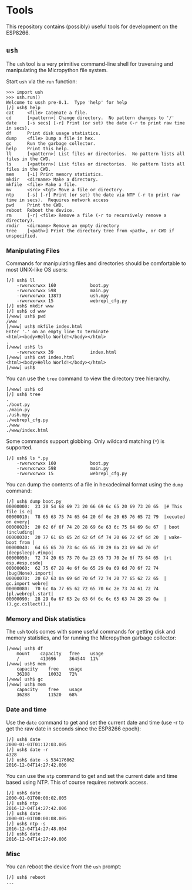 # Tools

This repository contains (possibly) useful tools for development on the ESP8266.

## `ush`

The `ush` tool is a very primitive command-line shell for traversing and manipulating the Micropython file system.

Start `ush` via the `run` function:

    >>> import ush
    >>> ush.run()
    Welcome to ussh pre-0.1.  Type 'help' for help
    [/] ush$ help
    cat     <file> Catenate a file.
    cd      [<pattern>] Change directory.  No pattern changes to '/'
    date    [-s secs] [-r] Print (or set) the date (-r to print raw time in secs).
    df      Print disk usage statistics.
    dump    <file> Dump a file in hex.
    gc      Run the garbage collector.
    help    Print this help.
    ll      [<pattern>] List files or directories.  No pattern lists all files in the CWD.
    ls      [<pattern>] List files or directories.  No pattern lists all files in the CWD.
    mem     [-i] Print memory statistics.
    mkdir   <dirname> Make a directory.
    mkfile  <file> Make a file.
    mv      <src> <tgt> Move a file or directory.
    ntp     [-s] [-r] Print (or set) the date via NTP (-r to print raw time in secs).  Requires network access
    pwd     Print the CWD.
    reboot  Reboot the device.
    rm      [-r] <file> Remove a file (-r to recursively remove a directory).
    rmdir   <dirname> Remove an empty directory
    tree    [<path>] Print the directory tree from <path>, or CWD if unspecified.


### Manipulating Files

Commands for manipulating files and directories should be comfortable to most UNIX-like OS users:

    [/] ush$ ll
        -rwxrwxrwxx 160             boot.py
        -rwxrwxrwxx 598             main.py
        -rwxrwxrwxx 13873           ush.mpy
        -rwxrwxrwxx 15              webrepl_cfg.py
    [/] ush$ mkdir www
    [/] ush$ cd www
    [/www] ush$ pwd
    /www
    [/www] ush$ mkfile index.html
    Enter '.' on an empty line to terminate
    <html><body>Hello World!</body></html>
    .
    [/www] ush$ ls
        -rwxrwxrwxx 39              index.html
    [/www] ush$ cat index.html
    <html><body>Hello World!</body></html>
    [/www] ush$ 

You can use the `tree` command to view the directory tree hierarchy.

    [/www] ush$ cd
    [/] ush$ tree
    .
    ./boot.py
    ./main.py
    ./ush.mpy
    ./webrepl_cfg.py
    ./www
    ./www/index.html

Some commands support globbing.  Only wildcard matching (`*`) is supported.

    [/] ush$ ls *.py
        -rwxrwxrwxx 160             boot.py
        -rwxrwxrwxx 598             main.py
        -rwxrwxrwxx 15              webrepl_cfg.py

You can dump the contents of a file in hexadecimal format using the `dump` command:

	[/] ush$ dump boot.py
	00000000:  23 20 54 68 69 73 20 66 69 6c 65 20 69 73 20 65  |# This file is e|
	00000010:  78 65 63 75 74 65 64 20 6f 6e 20 65 76 65 72 79  |xecuted on every|
	00000020:  20 62 6f 6f 74 20 28 69 6e 63 6c 75 64 69 6e 67  | boot (including|
	00000030:  20 77 61 6b 65 2d 62 6f 6f 74 20 66 72 6f 6d 20  | wake-boot from |
	00000040:  64 65 65 70 73 6c 65 65 70 29 0a 23 69 6d 70 6f  |deepsleep).#impo|
	00000050:  72 74 20 65 73 70 0a 23 65 73 70 2e 6f 73 64 65  |rt esp.#esp.osde|
	00000060:  62 75 67 28 4e 6f 6e 65 29 0a 69 6d 70 6f 72 74  |bug(None).import|
	00000070:  20 67 63 0a 69 6d 70 6f 72 74 20 77 65 62 72 65  | gc.import webre|
	00000080:  70 6c 0a 77 65 62 72 65 70 6c 2e 73 74 61 72 74  |pl.webrepl.start|
	00000090:  28 29 0a 67 63 2e 63 6f 6c 6c 65 63 74 28 29 0a  |().gc.collect().|
	
### Memory and Disk statistics

The `ush` tools comes with some useful commands for getting disk and memory statistics, and for running the Micropython garbage collector:

    [/www] ush$ df
        mount    capacity   free    usage
        /        413696     364544  11%
    [/www] ush$ mem
        capacity    free    usage
        36288       10032   72%
    [/www] ush$ gc
    [/www] ush$ mem
        capacity    free    usage
        36288       11520   68%


### Date and time

Use the `date` command to get and set the current date and time (use -r to get the raw date in seconds since the ESP8266 epoch):

    [/] ush$ date
    2000-01-01T01:12:03.005
    [/] ush$ date -r
    4328
    [/] ush$ date -s 534176862
    2016-12-04T14:27:42.006

You can use the `ntp` command to get and set the current date and time based using NTP.  This of course requires network access.

    [/] ush$ date
    2000-01-01T00:00:02.005
    [/] ush$ ntp
    2016-12-04T14:27:42.006
    [/] ush$ date
    2000-01-01T00:00:08.005
    [/] ush$ ntp -s
    2016-12-04T14:27:48.004
    [/] ush$ date
    2016-12-04T14:27:49.006


### Misc

You can reboot the device from the `ush` prompt:

    [/] ush$ reboot
    ...
